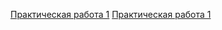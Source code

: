 <a href="https://el122.github.io/webLabs/1" target="_blank">Практическая работа 1</a>
<a href="https://el122.github.io/webLabs/2" target="_blank">Практическая работа 1</a>
